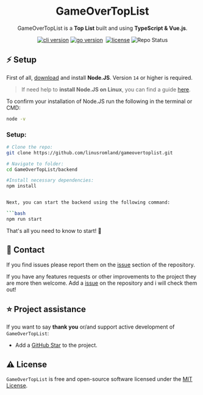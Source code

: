 <h1 align="center">GameOverTopList</h1>
<p align="center">GameOverTopList is a <b>Top List</b>  built and using <b>TypeScript & Vue.js</b>.

<p align="center"><a href="https://github.com/linusromland/gameovertoplist/releases" target="_blank"><img src="https://img.shields.io/badge/version-v0.0.1-blue?style=for-the-badge&logo=none" alt="cli version" /></a>&nbsp;<a href="https://nodejs.org/en/" target="_blank"><img src="https://img.shields.io/badge/Node.JS-14.17+-0?style=for-the-badge&logo=nodedotjs" alt="go version" /></a>&nbsp;
<a href="https://github.com/linusromland/gameovertoplist/blob/master/LICENSE"><img src="https://img.shields.io/badge/license-MIT-red?style=for-the-badge&logo=none" alt="license" /></a> <a ><img src="https://img.shields.io/badge/Project%20Status-Work%20in%20Progress-yellow?style=for-the-badge&logo=none" alt="Repo Status" /></a>
</p>

## ⚡️ Setup

First of all, [download](https://nodejs.org/en/) and install **Node.JS**. Version `14` or higher is required.

> If need help to **install Node.JS on Linux**, you can find a guide [here](https://www.digitalocean.com/community/tutorial_collections/how-to-install-node-js).

To confirm your installation of Node.JS run the following in the terminal or CMD:

```bash
node -v
```

### Setup:

````bash
# Clone the repo:
git clone https://github.com/linusromland/gameovertoplist.git

# Navigate to folder:
cd GameOverTopList/backend

#Install necessary dependencies:
npm install


Next, you can start the backend using the following command:

```bash
npm run start
````

That's all you need to know to start! 🎉

## 📝 Contact

If you find issues please report them on the [issue](https://github.com/linusromland/GameOverTopList/issues) section of the repository.

If you have any features requests or other improvements to the project they are more then welcome. Add a [issue](https://github.com/linusromland/GameOverTopList/issues) on the repository and i will check them out!

## ⭐️ Project assistance

If you want to say **thank you** or/and support active development of `GameOverTopList`:

-   Add a [GitHub Star](https://github.com/linusromland/GameOverTopList) to the project.

## ⚠️ License

`GameOverTopList` is free and open-source software licensed under the [MIT License](https://github.com/linusromland/GameOverTopList/blob/master/LICENSE).

